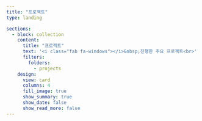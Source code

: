 ```yaml
---
title: "프로젝트"
type: landing

sections:
  - block: collection
    content:
      title: "프로젝트"
      text: '<i class="fab fa-windows"></i>&nbsp;진행한 주요 프로젝트<br>'
      filters:
        folders:
          - projects
    design:
      view: card
      columns: 4
      fill_image: true
      show_summary: true
      show_date: false
      show_read_more: false
---
```

